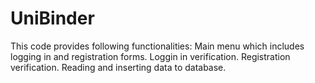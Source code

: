 # UniBinder
This code provides following functionalities:
Main menu which includes logging in and registration forms.
Loggin in verification.
Registration verification.
Reading and inserting data to database.

